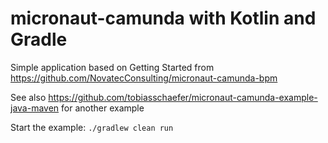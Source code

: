 # micronaut-camunda with Kotlin and Gradle

Simple application based on Getting Started from https://github.com/NovatecConsulting/micronaut-camunda-bpm

See also https://github.com/tobiasschaefer/micronaut-camunda-example-java-maven for another example

Start the example:
`./gradlew clean run`
